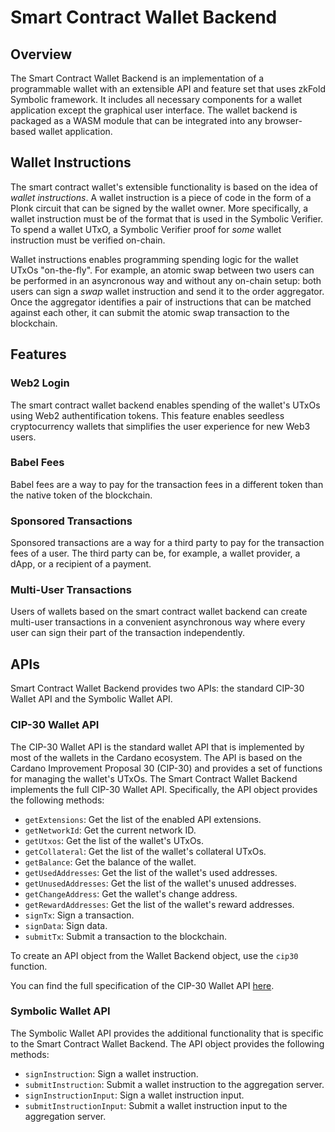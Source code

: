 # Smart Contract Wallet Backend

## Overview

The Smart Contract Wallet Backend is an implementation of a programmable wallet with an extensible API and feature set that uses zkFold Symbolic framework. It includes all necessary components for a wallet application except the graphical user interface. The wallet backend is packaged as a WASM module that can be integrated into any browser-based wallet application.

## Wallet Instructions
The smart contract wallet's extensible functionality is based on the idea of _wallet instructions_. A wallet instruction is a piece of code in the form of a Plonk circuit that can be signed by the wallet owner. More specifically, a wallet instruction must be of the format that is used in the Symbolic Verifier. To spend a wallet UTxO, a Symbolic Verifier proof for _some_ wallet instruction must be verified on-chain.

Wallet instructions enables programming spending logic for the wallet UTxOs "on-the-fly". For example, an atomic swap between two users can be performed in an asyncronous way and without any on-chain setup: both users can sign a _swap_ wallet instruction and send it to the order aggregator. Once the aggregator identifies a pair of instructions that can be matched against each other, it can submit the atomic swap transaction to the blockchain.

## Features

### Web2 Login
The smart contract wallet backend enables spending of the wallet's UTxOs using Web2 authentification tokens. This feature enables seedless cryptocurrency wallets that simplifies the user experience for new Web3 users.

### Babel Fees
Babel fees are a way to pay for the transaction fees in a different token than the native token of the blockchain.

### Sponsored Transactions
Sponsored transactions are a way for a third party to pay for the transaction fees of a user. The third party can be, for example, a wallet provider, a dApp, or a recipient of a payment.

### Multi-User Transactions
Users of wallets based on the smart contract wallet backend can create multi-user transactions in a convenient asynchronous way where every user can sign their part of the transaction independently.

## APIs
Smart Contract Wallet Backend provides two APIs: the standard CIP-30 Wallet API and the Symbolic Wallet API.

### CIP-30 Wallet API
The CIP-30 Wallet API is the standard wallet API that is implemented by most of the wallets in the Cardano ecosystem. The API is based on the Cardano Improvement Proposal 30 (CIP-30) and provides a set of functions for managing the wallet's UTxOs. The Smart Contract Wallet Backend implements the full CIP-30 Wallet API. Specifically, the API object provides the following methods:

- `getExtensions`: Get the list of the enabled API extensions.
- `getNetworkId`: Get the current network ID.
- `getUtxos`: Get the list of the wallet's UTxOs.
- `getCollateral`: Get the list of the wallet's collateral UTxOs.
- `getBalance`: Get the balance of the wallet.
- `getUsedAddresses`: Get the list of the wallet's used addresses.
- `getUnusedAddresses`: Get the list of the wallet's unused addresses.
- `getChangeAddress`: Get the wallet's change address.
- `getRewardAddresses`: Get the list of the wallet's reward addresses.
- `signTx`: Sign a transaction.
- `signData`: Sign data.
- `submitTx`: Submit a transaction to the blockchain.

To create an API object from the Wallet Backend object, use the `cip30` function.

You can find the full specification of the CIP-30 Wallet API [here](https://github.com/cardano-foundation/CIPs/tree/master/CIP-0030).

### Symbolic Wallet API
The Symbolic Wallet API provides the additional functionality that is specific to the Smart Contract Wallet Backend. The API object provides the following methods:

- `signInstruction`: Sign a wallet instruction.
- `submitInstruction`: Submit a wallet instruction to the aggregation server.
- `signInstructionInput`: Sign a wallet instruction input.
- `submitInstructionInput`: Submit a wallet instruction input to the aggregation server.